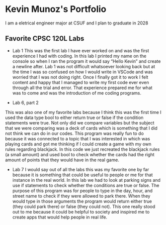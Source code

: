 
# Kevin Munoz's Portfolio

I am a eletrical engineer major at CSUF and I plan to graduate in 2028

 ## Favorite CPSC 120L Labs

 * Lab 1 
This was the first lab I have ever worked on and was the first experience I had with coding. In this lab I printed my name on the console so when I ran the program it would say “Hello Kevin” and create a newline after. Lab 1 was not difficult whatsoever looking back but at the time I was so confused on how I would write in VSCode and was worried that I was not doing right. Once I finally got it to work I felt content and happy that I managed to write my first code ever even through all the trial and error. That experience prepared me for what was to come and was the introduction of me coding programs. 

* Lab 6, part 2

This was also one of my favorite labs because I think this was the first  time I used the data type bool to either return true or false if the condition statements were true. Not only did we compare variables but the subject that we were comparing was a deck of cards which is something that I did not think we can do in our codes. This program was really fun to do because it was connected to a topic that I was interested in which was playing cards and got me thinking if I could create a game with my own rules regarding blackjack. In this code we just recreated the blackjack rules (a small amount) and used bool to check whether the cards had the right amount of points that they would have in the real game. 

* Lab 7
I would say out of all the labs this was my favorite one by far because it is something that could be useful to people or me for that instance in the real world. In this lab we had to look at parking signs and use if statements to check whether the conditions are true or false. The purpose of this program was for people to type in the day, hour, and street name to check if they were allowed to park there. When they would type in those arguments the program would return either true (they could park there) or false (they could not). This one really stood out to me because it could be helpful to society and inspired me to create apps that would help people in real life.

